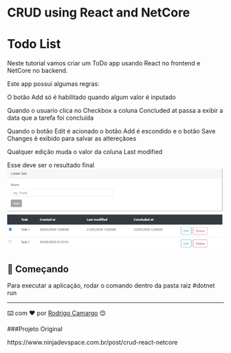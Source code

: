 # CRUD using React and NetCore

# Todo List

Neste tutorial vamos criar um ToDo app usando React no frontend e NetCore no backend. 

Este app possui algumas regras:

O botão Add só é habilitado quando algum valor é inputado

Quando o usuario clica no Checkbox a coluna Concluded at passa a exibir a data que a tarefa foi concluída

Quando o botão Edit é acionado o botão Add é escondido e o botão Save Changes é exibido para salvar as altereçãoes

Qualquer edição muda o valor da coluna Last modified

Esse deve ser o resultado final
![](resultado.jpg)


## 🚀 Começando
Para executar a aplicação, rodar o comando dentro da pasta raiz
#dotnet run

---
⌨️ com ❤️ por [Rodrigo Camargo]() 😊

###Projeto Original
<link>https://www.ninjadevspace.com.br/post/crud-react-netcore</link>
